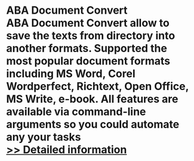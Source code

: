 # ABA Document Convert<br />ABA Document Convert allow to save the texts from directory into another formats. Supported the most popular document formats including MS Word, Corel Wordperfect, Richtext, Open Office, MS Write, e-book. All features are available via command-line arguments so you could automate any your tasks<br />[>> Detailed information](https://secure.shareit.com/shareit/product.html?productid=300318282&affiliateid=200057808)